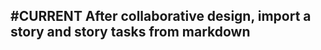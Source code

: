 ## #CURRENT After collaborative design, import a story and story tasks from markdown
<!-- #story -->
<!-- created:2023-09-12T13:05:36.035Z task-id:g4ihW order:-10 story-id:Import-tasks -->
